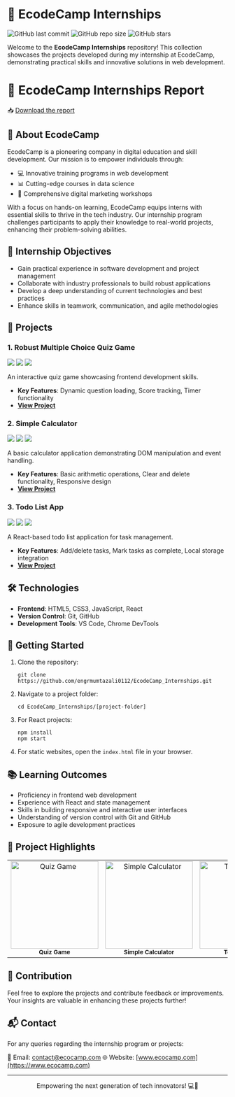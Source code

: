 # 🚀 EcodeCamp Internships

![GitHub last commit](https://img.shields.io/github/last-commit/engrmumtazali0112/EcodeCamp_Internships)
![GitHub repo size](https://img.shields.io/github/repo-size/engrmumtazali0112/EcodeCamp_Internships)
![GitHub stars](https://img.shields.io/github/stars/engrmumtazali0112/EcodeCamp_Internships?style=social)

Welcome to the **EcodeCamp Internships** repository! This collection showcases the projects developed during my internship at EcodeCamp, demonstrating practical skills and innovative solutions in web development.

# 📄 EcodeCamp Internships Report

📥 [Download the report](https://github.com/engrmumtazali0112/Digital_Empowerment_Pakistan_Internships/raw/main/Digital%20Empowerment%20Pakistan%20Internship%20Report.pdf)

## 🏢 About EcodeCamp

EcodeCamp is a pioneering company in digital education and skill development. Our mission is to empower individuals through:

- 💻 Innovative training programs in web development
- 📊 Cutting-edge courses in data science
- 📱 Comprehensive digital marketing workshops

With a focus on hands-on learning, EcodeCamp equips interns with essential skills to thrive in the tech industry. Our internship program challenges participants to apply their knowledge to real-world projects, enhancing their problem-solving abilities.

## 🎯 Internship Objectives

- Gain practical experience in software development and project management
- Collaborate with industry professionals to build robust applications
- Develop a deep understanding of current technologies and best practices
- Enhance skills in teamwork, communication, and agile methodologies

## 📂 Projects

### 1. Robust Multiple Choice Quiz Game
<img src="https://img.shields.io/badge/HTML5-E34F26?style=for-the-badge&logo=html5&logoColor=white" /> <img src="https://img.shields.io/badge/CSS3-1572B6?style=for-the-badge&logo=css3&logoColor=white" /> <img src="https://img.shields.io/badge/JavaScript-F7DF1E?style=for-the-badge&logo=javascript&logoColor=black" />

An interactive quiz game showcasing frontend development skills.
- **Key Features**: Dynamic question loading, Score tracking, Timer functionality
- **[View Project](https://github.com/engrmumtazali0112/EcodeCamp_Internships/tree/main/Robust-Multiple-Choice-Quiz-Game)**

### 2. Simple Calculator
<img src="https://img.shields.io/badge/HTML5-E34F26?style=for-the-badge&logo=html5&logoColor=white" /> <img src="https://img.shields.io/badge/CSS3-1572B6?style=for-the-badge&logo=css3&logoColor=white" /> <img src="https://img.shields.io/badge/JavaScript-F7DF1E?style=for-the-badge&logo=javascript&logoColor=black" />

A basic calculator application demonstrating DOM manipulation and event handling.
- **Key Features**: Basic arithmetic operations, Clear and delete functionality, Responsive design
- **[View Project](https://github.com/engrmumtazali0112/EcodeCamp_Internships/tree/main/simple-calculator)**

### 3. Todo List App
<img src="https://img.shields.io/badge/React-20232A?style=for-the-badge&logo=react&logoColor=61DAFB" /> <img src="https://img.shields.io/badge/CSS3-1572B6?style=for-the-badge&logo=css3&logoColor=white" /> <img src="https://img.shields.io/badge/JavaScript-F7DF1E?style=for-the-badge&logo=javascript&logoColor=black" />

A React-based todo list application for task management.
- **Key Features**: Add/delete tasks, Mark tasks as complete, Local storage integration
- **[View Project](https://github.com/engrmumtazali0112/EcodeCamp_Internships/tree/main/todo_lista_app)**

## 🛠️ Technologies

- **Frontend**: HTML5, CSS3, JavaScript, React
- **Version Control**: Git, GitHub
- **Development Tools**: VS Code, Chrome DevTools

## 🚀 Getting Started

1. Clone the repository:
   ```
   git clone https://github.com/engrmumtazali0112/EcodeCamp_Internships.git
   ```

2. Navigate to a project folder:
   ```
   cd EcodeCamp_Internships/[project-folder]
   ```

3. For React projects:
   ```
   npm install
   npm start
   ```

4. For static websites, open the `index.html` file in your browser.

## 📚 Learning Outcomes

- Proficiency in frontend web development
- Experience with React and state management
- Skills in building responsive and interactive user interfaces
- Understanding of version control with Git and GitHub
- Exposure to agile development practices

## 🌟 Project Highlights

<table>
  <tr>
    <td align="center"><img src="https://github.com/engrmumtazali0112/EcodeCamp_Internships/raw/main/Robust-Multiple-Choice-Quiz-Game/screenshot.png" width="200px" alt="Quiz Game"/><br /><sub><b>Quiz Game</b></sub></td>
    <td align="center"><img src="https://github.com/engrmumtazali0112/EcodeCamp_Internships/raw/main/simple-calculator/screenshot.png" width="200px" alt="Simple Calculator"/><br /><sub><b>Simple Calculator</b></sub></td>
    <td align="center"><img src="https://github.com/engrmumtazali0112/EcodeCamp_Internships/raw/main/todo_lista_app/screenshot.png" width="200px" alt="Todo List App"/><br /><sub><b>Todo List App</b></sub></td>
  </tr>
</table>

## 🤝 Contribution

Feel free to explore the projects and contribute feedback or improvements. Your insights are valuable in enhancing these projects further!

## 📬 Contact

For any queries regarding the internship program or projects:

📧 Email: [contact@ecocamp.com](mailto:contact@ecocamp.com)
🌐 Website: [www.ecocamp.com](https://www.ecocamp.com)

---

<p align="center">Empowering the next generation of tech innovators! 💻🌱</p>
